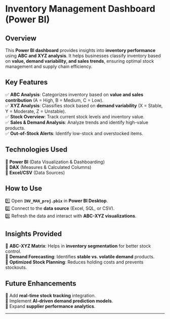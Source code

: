# **Inventory Management Dashboard (Power BI)**  

## **Overview**  
This **Power BI dashboard** provides insights into **inventory performance** using **ABC and XYZ analysis**. It helps businesses classify inventory based on **value, demand variability, and sales trends**, ensuring optimal stock management and supply chain efficiency.  

## **Key Features**  
✅ **ABC Analysis**: Categorizes inventory based on **value and sales contribution** (A = High, B = Medium, C = Low).  
✅ **XYZ Analysis**: Classifies stock based on **demand variability** (X = Stable, Y = Moderate, Z = Unstable).  
✅ **Stock Overview**: Track current stock levels and inventory value.  
✅ **Sales & Demand Analysis**: Analyze trends and identify high-value products.  
✅ **Out-of-Stock Alerts**: Identify low-stock and overstocked items.  

## **Technologies Used**  
🔹 **Power BI** (Data Visualization & Dashboarding)   
🔹 **DAX** (Measures & Calculated Columns)  
🔹 **Excel/CSV** (Data Sources)  

## **How to Use**  
1️⃣ Open **`INV_MAN_proj.pbix`** in **Power BI Desktop**.  
2️⃣ Connect to the **data source** (Excel, SQL, or CSV).  
3️⃣ Refresh the data and interact with **ABC-XYZ visualizations**.  

## **Insights Provided**  
📌 **ABC-XYZ Matrix**: Helps in **inventory segmentation** for better stock control.  
📌 **Demand Forecasting**: Identifies **stable vs. volatile demand** products.  
📌 **Optimized Stock Planning**: Reduces holding costs and prevents stockouts.  

## **Future Enhancements**  
🚀 Add **real-time stock tracking** integration.  
🚀 Implement **AI-driven demand prediction models**.  
🚀 Expand **supplier performance analytics**.  

---

